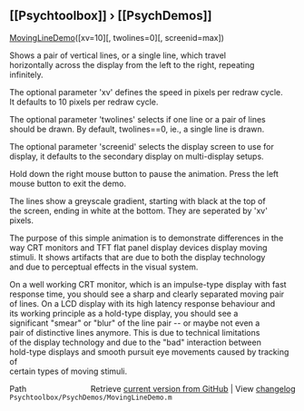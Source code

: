 ## [[Psychtoolbox]] &#8250; [[PsychDemos]]

[MovingLineDemo](MovingLineDemo)([xv=10][, twolines=0][, screenid=max])  
  
Shows a pair of vertical lines, or a single line, which travel  
horizontally across the display from the left to the right, repeating  
infinitely.  
  
The optional parameter 'xv' defines the speed in pixels per redraw cycle.  
It defaults to 10 pixels per redraw cycle.  
  
The optional parameter 'twolines' selects if one line or a pair of lines  
should be drawn. By default, twolines==0, ie., a single line is drawn.  
  
The optional parameter 'screenid' selects the display screen to use for  
display, it defaults to the secondary display on multi-display setups.  
  
Hold down the right mouse button to pause the animation. Press the left  
mouse button to exit the demo.  
  
The lines show a greyscale gradient, starting with black at the top of  
the screen, ending in white at the bottom. They are seperated by 'xv'  
pixels.  
  
The purpose of this simple animation is to demonstrate differences in the  
way CRT monitors and TFT flat panel display devices display moving  
stimuli. It shows artifacts that are due to both the display technology  
and due to perceptual effects in the visual system.  
  
On a well working CRT monitor, which is an impulse-type display with fast  
response time, you should see a sharp and clearly separated moving pair  
of lines. On a LCD display with its high latency response behaviour and  
its working principle as a hold-type display, you should see a  
significant "smear" or "blur" of the line pair -- or maybe not even a  
pair of distinctive lines anymore. This is due to technical limitations  
of the display technology and due to the "bad" interaction between  
hold-type displays and smooth pursuit eye movements caused by tracking of  
certain types of moving stimuli.  
  




<div class="code_header" style="text-align:right;">
  <span style="float:left;">Path&nbsp;&nbsp;</span> <span class="counter">Retrieve <a href=
  "https://raw.github.com/Psychtoolbox-3/Psychtoolbox-3/beta/Psychtoolbox/PsychDemos/MovingLineDemo.m">current version from GitHub</a> | View <a href=
  "https://github.com/Psychtoolbox-3/Psychtoolbox-3/commits/beta/Psychtoolbox/PsychDemos/MovingLineDemo.m">changelog</a></span>
</div>
<div class="code">
  <code>Psychtoolbox/PsychDemos/MovingLineDemo.m</code>
</div>

